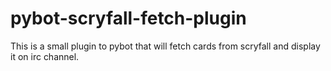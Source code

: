 # pybot-scryfall-fetch-plugin
This is a small plugin to pybot that will fetch cards from scryfall and display it on irc channel.
